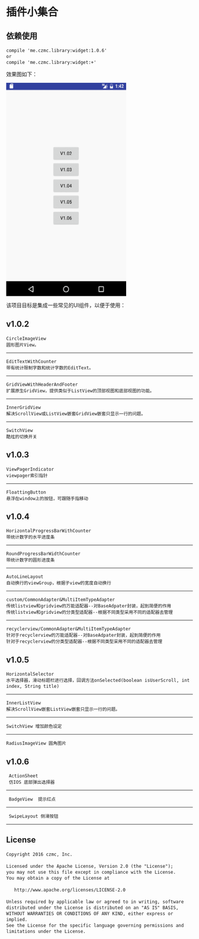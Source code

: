 # 插件小集合

## 依赖使用
    compile 'me.czmc.library:widget:1.0.6'
    or 
    compile 'me.czmc.library:widget:+'

效果图如下：

<img src="/preview/1.gif" width = "324" height = "576" alt="图片1" align=center />

该项目目标是集成一些常见的UI组件，以便于使用：

v1.0.2
------
    CircleImageView
    圆形图片View。

------
    EditTextWithCounter
    带有统计限制字数和统计字数的EditText。

------
    GridViewWithHeaderAndFooter
    扩展原生GridView，提供类似于ListView的顶部视图和底部视图的功能。

--------
    InnerGridView
    解决ScrollView或ListView嵌套GridView嵌套只显示一行的问题。

--------
    SwitchView
    酷炫的切换开关
 v1.0.3  
--------
    ViewPagerIndicator
    viewpager索引指针
    
--------
    FloattingButton
    悬浮在window上的按钮，可跟随手指移动
v1.0.4  
--------
    HorizontalProgressBarWithCounter
    带统计数字的水平进度条
--------
    RoundProgressBarWidthCounter
    带统计数字的圆形进度条
---------
    AutoLineLayout
    自动换行的viewGroup，根据子view的宽度自动换行
----------
    custom/CommonAdapter&MultiItemTypeAdapter
    传统listview和gridview的万能适配器--对BaseAdpater封装，起到简便的作用
    传统listview和gridview的分类型适配器--根据不同类型采用不同的适配器去管理
----------
    recyclerview/CommonAdapter&MultiItemTypeAdapter   
    针对于recyclerview的万能适配器--对BaseAdpater封装，起到简便的作用
    针对于recyclerview的分类型适配器--根据不同类型采用不同的适配器去管理
v1.0.5  
--------
    HorizontalSelector
    水平选择器，滑动标题栏进行选择，回调方法onSelected(boolean isUserScroll, int index, String title)
--------
    InnerListView
    解决ScrollView嵌套ListView嵌套只显示一行的问题。
--------    
    SwitchView 增加颜色设定
--------    
    RadiusImageView 圆角图片

v1.0.6  
--------
     ActionSheet
     仿IOS 底部弹出选择器
--------
     BadgeView  提示红点
--------    
     SwipeLayout 侧滑按钮
--------    
    
    



## License
    Copyright 2016 czmc, Inc.
    
    Licensed under the Apache License, Version 2.0 (the "License");
    you may not use this file except in compliance with the License.
    You may obtain a copy of the License at
    
       http://www.apache.org/licenses/LICENSE-2.0
    
    Unless required by applicable law or agreed to in writing, software
    distributed under the License is distributed on an "AS IS" BASIS,
    WITHOUT WARRANTIES OR CONDITIONS OF ANY KIND, either express or implied.
    See the License for the specific language governing permissions and
    limitations under the License.
